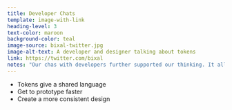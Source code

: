 ```yaml
---
title: Developer Chats
template: image-with-link
heading-level: 3
text-color: maroon
background-color: teal
image-source: bixal-twitter.jpg
image-alt-text: A developer and designer talking about tokens
link: https://twitter.com/bixal
notes: "Our chas with developers further supported our thinking. It allows them to more easily collaborate throughout the process, to prototype faster and to create a more consistent design."
---
```


- Tokens give a shared language
- Get to prototype faster
- Create a more consistent design